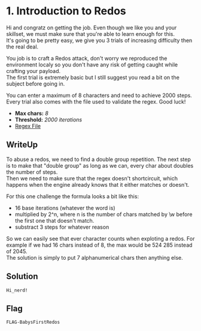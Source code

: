 # 1. Introduction to Redos

Hi and congratz on getting the job. Even though we like you and your skillset, we must make sure that you're able to learn enough for this.\
It's going to be pretty easy, we give you 3 trials of increasing difficulty then the real deal.

You job is to craft a Redos attack, don't worry we reproduced the environment localy so you don't have any risk of getting caught while crafting your payload.\
The first trial is extremely basic but I still suggest you read a bit on the subject before going in.

You can enter a maximum of 8 characters and need to achieve 2000 steps. Every trial also comes with the file used to validate the regex. Good luck!

- **Max chars:** *8*
- **Threshold:** *2000 iterations*
- [Regex File](https://github.com/UnitedCTF/UnitedCTF-2021/new/redos-oli/challenges/programming/redos/src/challenge1.py)

## WriteUp

To abuse a redos, we need to find a double group repetition. The next step is to make that "double group" as long as we can, every char about doubles the number of steps.\
Then we need to make sure that the regex doesn't shortcircuit, which happens when the engine already knows that it either matches or doesn't.

For this one challenge the formula looks a bit like this:
- 16 base iterations (whatever the word is)
- multiplied by 2^n, where n is the number of chars matched by \w before the first one that doesn't match.
- substract 3 steps for whatever reason

So we can easily see that ever character counts when exploting a redos. For example if we had 16 chars instead of 8, the max would be 524 285 instead of 2045.\
The solution is simply to put 7 alphanumerical chars then anything else.

## Solution
`Hi_nerd!`

## Flag
`FLAG-BabysFirstRedos`
